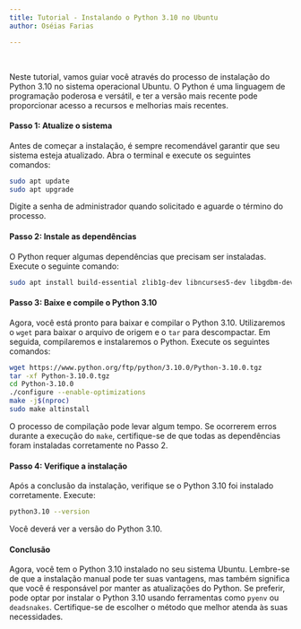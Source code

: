 ```yaml
---
title: Tutorial - Instalando o Python 3.10 no Ubuntu
author: Oséias Farias

---
```


<style>
        .tab {
            display: inline-block;
            margin-left: 40px;
        }
        .tab1 {
            display: inline-block;
            margin-left: 80px;
        }
</style>


<br>


Neste tutorial, vamos guiar você através do processo de instalação do Python 3.10 no sistema operacional Ubuntu. O Python é uma linguagem de programação poderosa e versátil, e ter a versão mais recente pode proporcionar acesso a recursos e melhorias mais recentes. 

#### Passo 1: Atualize o sistema

Antes de começar a instalação, é sempre recomendável garantir que seu sistema esteja atualizado. Abra o terminal e execute os seguintes comandos:

```bash
sudo apt update
sudo apt upgrade
```

Digite a senha de administrador quando solicitado e aguarde o término do processo.

#### Passo 2: Instale as dependências

O Python requer algumas dependências que precisam ser instaladas. Execute o seguinte comando:

```bash
sudo apt install build-essential zlib1g-dev libncurses5-dev libgdbm-dev libnss3-dev libssl-dev libreadline-dev libffi-dev libsqlite3-dev wget libbz2-dev
```

#### Passo 3: Baixe e compile o Python 3.10

Agora, você está pronto para baixar e compilar o Python 3.10. Utilizaremos o `wget` para baixar o arquivo de origem e o `tar` para descompactar. Em seguida, compilaremos e instalaremos o Python. Execute os seguintes comandos:

```bash
wget https://www.python.org/ftp/python/3.10.0/Python-3.10.0.tgz
tar -xf Python-3.10.0.tgz
cd Python-3.10.0
./configure --enable-optimizations
make -j$(nproc)
sudo make altinstall
```

O processo de compilação pode levar algum tempo. Se ocorrerem erros durante a execução do `make`, certifique-se de que todas as dependências foram instaladas corretamente no Passo 2.

#### Passo 4: Verifique a instalação

Após a conclusão da instalação, verifique se o Python 3.10 foi instalado corretamente. Execute:

```bash
python3.10 --version
```

Você deverá ver a versão do Python 3.10.

#### Conclusão

Agora, você tem o Python 3.10 instalado no seu sistema Ubuntu. Lembre-se de que a instalação manual pode ter suas vantagens, mas também significa que você é responsável por manter as atualizações do Python. Se preferir, pode optar por instalar o Python 3.10 usando ferramentas como `pyenv` ou `deadsnakes`. Certifique-se de escolher o método que melhor atenda às suas necessidades.


<br/>